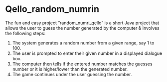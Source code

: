 # Qello_random_numrin
The fun and easy project “random_numri_qello” is a short Java project that allows the user to guess the number generated by the computer & involves the following steps:<br>
<ol>
<li>The system generates a random number from a given range, say 1 to 100.<br></li>
<li>The user is prompted to enter their given number in a displayed dialogue box.<br></li>
<li>The computer then tells if the entered number matches the guesses number or it is higher/lower than the generated number.<br></li>
<li>The game continues under the user guessing the number.</li>
  </ol>

